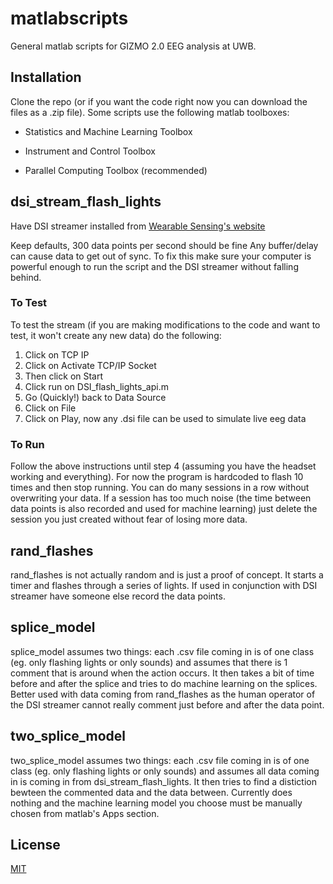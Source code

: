 # matlabscripts
 
General matlab scripts for GIZMO 2.0 EEG analysis at UWB.

## Installation

Clone the repo (or if you want the code right now you can download the files as a .zip file). Some scripts use the following matlab toolboxes:

- Statistics and Machine Learning Toolbox

- Instrument and Control Toolbox

- Parallel Computing Toolbox (recommended)

## dsi_stream_flash_lights

Have DSI streamer installed from [Wearable Sensing's website](https://wearablesensing.com/support/downloadables/)

Keep defaults, 300 data points per second should be fine
Any buffer/delay can cause data to get out of sync. To fix this make sure your computer is powerful enough to run the script and the DSI streamer without falling behind.

### To Test

To test the stream (if you are making modifications to the code and want to test, it won't create any new data) do the following:
1. Click on TCP IP
2. Click on Activate TCP/IP Socket
3. Then click on Start
4. Click run on DSI_flash_lights_api.m
5. Go (Quickly!) back to Data Source
6. Click on File
7. Click on Play, now any .dsi file can be used to simulate live eeg data

### To Run

Follow the above instructions until step 4 (assuming you have the headset working and everything). For now the program is hardcoded to flash 10 times and then stop running. You can do many sessions in a row without overwriting your data. If a session has too much noise (the time between data points is also recorded and used for machine learning) just delete the session you just created without fear of losing more data.

## rand_flashes

rand_flashes is not actually random and is just a proof of concept. It starts a timer and flashes through a series of lights. If used in conjunction with DSI streamer have someone else record the data points.

## splice_model

splice_model assumes two things: each .csv file coming in is of one class (eg. only flashing lights or only sounds) and assumes that there is 1 comment that is around when the action occurs. It then takes a bit of time before and after the splice and tries to do machine learning on the splices. Better used with data coming from rand_flashes as the human operator of the DSI streamer cannot really comment just before and after the data point.

## two_splice_model

two_splice_model assumes two things: each .csv file coming in is of one class (eg. only flashing lights or only sounds) and assumes all data coming in is coming in from dsi_stream_flash_lights. It then tries to find a distiction bewteen the commented data and the data between. Currently does nothing and the machine learning model you choose must be manually chosen from matlab's Apps section.

## License
[MIT](https://choosealicense.com/licenses/mit/)
